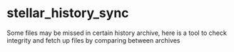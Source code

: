 # stellar_history_sync
Some files may be missed in certain history archive, here is a tool to check integrity and fetch up files by comparing between archives
